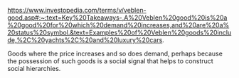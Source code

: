https://www.investopedia.com/terms/v/veblen-good.asp#:~:text=Key%20Takeaways-,A%20Veblen%20good%20is%20a%20good%20for%20which%20demand%20increases,and%20are%20a%20status%20symbol.&text=Examples%20of%20Veblen%20goods%20include,%2C%20yachts%2C%20and%20luxury%20cars.

Goods where the price increases and so does demand, perhaps because the possession of such goods is a social signal that helps to construct social hierarchies. 